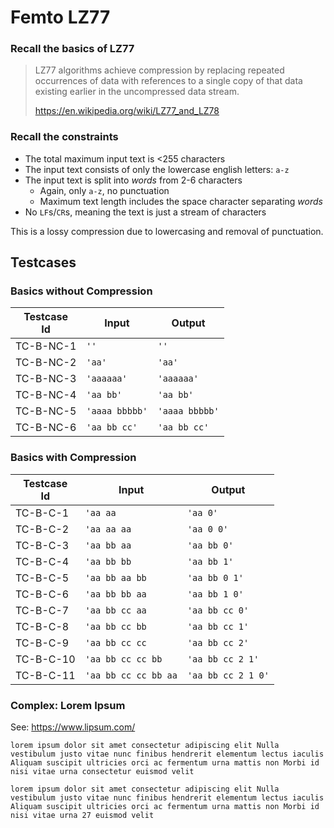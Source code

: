 # Femto LZ77

### Recall the basics of LZ77

> LZ77 algorithms achieve compression by replacing repeated occurrences of
> data with references to a single copy of that data existing earlier in the
> uncompressed data stream.
> 
>   https://en.wikipedia.org/wiki/LZ77_and_LZ78

### Recall the constraints

  * The total maximum input text is <255 characters
  * The input text consists of only the lowercase english letters: `a-z`
  * The input text is split into *words* from 2-6 characters
    * Again, only `a-z`, no punctuation
    * Maximum text length includes the space character separating *words*
  * No `LF`s/`CR`s, meaning the text is just a stream of characters

This is a lossy compression due to lowercasing and removal of punctuation.

## Testcases

### Basics without Compression

| Testcase</br>Id | Input | Output |
|------------|-------|--------|
| TC-B-NC-1  | `''`  | `''`   |
| TC-B-NC-2  | `'aa'`  | `'aa'`   |
| TC-B-NC-3  | `'aaaaaa'`  | `'aaaaaa'`   |
| TC-B-NC-4  | `'aa bb'`  | `'aa bb'`   |
| TC-B-NC-5  | `'aaaa bbbbb'`  | `'aaaa bbbbb'`   |
| TC-B-NC-6  | `'aa bb cc'`  | `'aa bb cc'`   |

### Basics with Compression

| Testcase</br>Id | Input | Output |
|-----------|-------|--------|
| TC-B-C-1  | `'aa aa`  | `'aa 0'`   |
| TC-B-C-2  | `'aa aa aa`  | `'aa 0 0'`   |
| TC-B-C-3  | `'aa bb aa`  | `'aa bb 0'`   |
| TC-B-C-4  | `'aa bb bb`  | `'aa bb 1'`   |
| TC-B-C-5  | `'aa bb aa bb`  | `'aa bb 0 1'`   |
| TC-B-C-6  | `'aa bb bb aa`  | `'aa bb 1 0'`   |
| TC-B-C-7  | `'aa bb cc aa`  | `'aa bb cc 0'`   |
| TC-B-C-8  | `'aa bb cc bb`  | `'aa bb cc 1'`   |
| TC-B-C-9  | `'aa bb cc cc`  | `'aa bb cc 2'`   |
| TC-B-C-10  | `'aa bb cc cc bb`  | `'aa bb cc 2 1'`   |
| TC-B-C-11  | `'aa bb cc cc bb aa`  | `'aa bb cc 2 1 0'`   |

### Complex: Lorem Ipsum

See: https://www.lipsum.com/

`lorem ipsum dolor sit amet consectetur adipiscing elit Nulla vestibulum justo vitae nunc finibus hendrerit elementum lectus iaculis Aliquam suscipit ultricies orci ac fermentum urna mattis non Morbi id nisi vitae urna consectetur euismod velit`

`lorem ipsum dolor sit amet consectetur adipiscing elit Nulla vestibulum justo vitae nunc finibus hendrerit elementum lectus iaculis Aliquam suscipit ultricies orci ac fermentum urna mattis non Morbi id nisi vitae urna 27 euismod velit`

